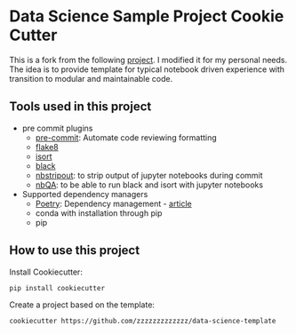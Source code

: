 # Data Science Sample Project Cookie Cutter

This is a fork from the following [project](https://github.com/khuyentran1401/data-science-template). I modified it for my personal needs. The idea is to provide template for typical notebook driven experience with transition to modular and maintainable code.

## Tools used in this project
* pre commit plugins
    * [pre-commit](https://pre-commit.com/): Automate code reviewing formatting
    * [flake8](https://flake8.pycqa.org/en/latest/)
    * [isort](https://pypi.org/project/isort/)
    * [black](https://black.readthedocs.io/en/stable/)
    * [nbstripout](https://github.com/kynan/nbstripout): to strip output of jupyter notebooks during commit
    * [nbQA](https://github.com/nbQA-dev/nbQA?tab=readme-ov-file#-installation): to be able to run black and isort with jupyter notebooks
* Supported dependency managers 
    * [Poetry](https://towardsdatascience.com/how-to-effortlessly-publish-your-python-package-to-pypi-using-poetry-44b305362f9f): Dependency management - [article](https://mathdatasimplified.com/poetry-a-better-way-to-manage-python-dependencies/)
    * conda with installation through pip
    * pip

## How to use this project

Install Cookiecutter:
```bash
pip install cookiecutter
```

Create a project based on the template:
```bash
cookiecutter https://github.com/zzzzzzzzzzzzz/data-science-template
```
